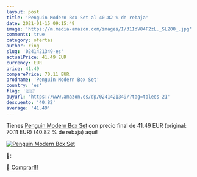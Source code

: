 ```yaml
---
layout: post
title: 'Penguin Modern Box Set al 40.82 % de rebaja'
date: 2021-01-15 09:15:49
image: 'https://m.media-amazon.com/images/I/31IdV84F2zL._SL200_.jpg'
comments: true
category: ofertas
author: ring
slug: '0241421349-es'
actualPrice: 41.49 EUR
currency: EUR
price: 41.49
comparePrice: 70.11 EUR
prodname: 'Penguin Modern Box Set'
country: 'es'
flag: '🇪🇸'
buyurl: 'https://www.amazon.es/dp/0241421349/?tag=tolees-21'
descuento: '40.82'
average: '41.49'
---
```


Tienes [Penguin Modern Box Set](https://www.amazon.es/dp/0241421349/?tag=tolees-21) con precio final de  41.49 EUR (original: 70.11 EUR) (40.82 %  de rebaja) aqui!

[![Penguin Modern Box Set](https://m.media-amazon.com/images/I/31IdV84F2zL._SL200_.jpg)](https://www.amazon.es/dp/0241421349/?tag=tolees-21)

🔎:


[🛒 Comprar!!!](https://www.amazon.es/dp/0241421349/?tag=tolees-21)
